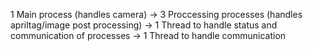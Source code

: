 1 Main process (handles camera)
 -> 3 Proccessing processes (handles apriltag/image post processing)
 -> 1 Thread to handle status and communication of processes
 -> 1 Thread to handle communication
